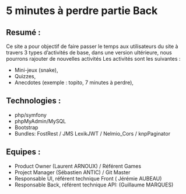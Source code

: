 # 5 minutes à perdre partie Back

## Resumé :

Ce site a pour objectif de faire passer le temps aux utilisateurs du site à travers 3 types d’activités de base, dans une version ultérieure, nous pourrons rajouter de nouvelles activités
Les activités sont les suivantes :

- Mini-jeux (snake),
- Quizzes,
- Anecdotes (exemple : topito, 7 minutes à perdre),


## Technologies :

- php/symfony
- phpMyAdmin/MySQL
- Bootstrap
- Bundles: FostRest / JMS LexikJWT / Nelmio_Cors /  knpPaginator 

##  Equipes :

- Product Owner (Laurent ARNOUX) / Référent Games
- Project Manager (Sébastien ANTIC) / Git Master
- Responsable UI, référent technique Front ( Jérémie AUBEAU)
- Responsable Back, référent technique API: (Guillaume MARQUES)
